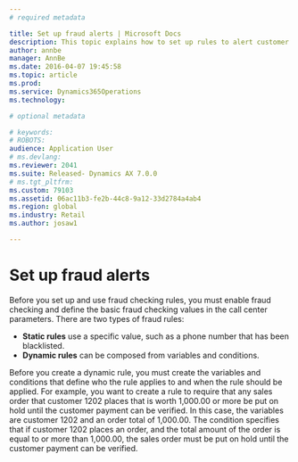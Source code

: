 ```yaml
---
# required metadata

title: Set up fraud alerts | Microsoft Docs
description: This topic explains how to set up rules to alert customer service representatives of potentially fraudulent information when orders are processed. You can define specific codes to use to automatically or manually put suspicious orders on hold. 
author: annbe
manager: AnnBe
ms.date: 2016-04-07 19:45:58
ms.topic: article
ms.prod: 
ms.service: Dynamics365Operations
ms.technology: 

# optional metadata

# keywords: 
# ROBOTS: 
audience: Application User
# ms.devlang: 
ms.reviewer: 2041
ms.suite: Released- Dynamics AX 7.0.0
# ms.tgt_pltfrm: 
ms.custom: 79103
ms.assetid: 06ac11b3-fe2b-44c8-9a12-33d2784a4ab4
ms.region: global
ms.industry: Retail
ms.author: josaw1

---
```


# Set up fraud alerts

Before you set up and use fraud checking rules, you must enable fraud checking and define the basic fraud checking values in the call center parameters. There are two types of fraud rules:

-   **Static rules** use a specific value, such as a phone number that has been blacklisted.
-   **Dynamic rules** can be composed from variables and conditions.

Before you create a dynamic rule, you must create the variables and conditions that define who the rule applies to and when the rule should be applied. For example, you want to create a rule to require that any sales order that customer 1202 places that is worth 1,000.00 or more be put on hold until the customer payment can be verified. In this case, the variables are customer 1202 and an order total of 1,000.00. The condition specifies that if customer 1202 places an order, and the total amount of the order is equal to or more than 1,000.00, the sales order must be put on hold until the customer payment can be verified.

